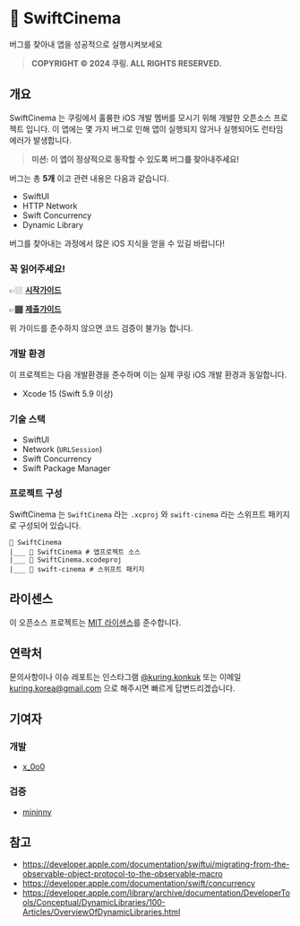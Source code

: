 #  🍿 SwiftCinema

버그를 찾아내 앱을 성공적으로 실행시켜보세요

> **COPYRIGHT © 2024 쿠링. ALL RIGHTS RESERVED.**

## 개요

SwiftCinema 는 쿠링에서 훌륭한 iOS 개발 멤버를 모시기 위해 개발한 오픈소스 프로젝트 입니다. 
이 앱에는 몇 가지 버그로 인해 앱이 실행되지 않거나 실행되어도 런타임 에러가 발생합니다.

> **미션: 이 앱이 정상적으로 동작할 수 있도록 버그를 찾아내주세요!**

버그는 총 **5개** 이고 관련 내용은 다음과 같습니다.
- SwiftUI
- HTTP Network
- Swift Concurrency
- Dynamic Library

버그를 찾아내는 과정에서 많은 iOS 지식을 얻을 수 있길 바랍니다!

### 꼭 읽어주세요!

👉🏼 [**시작가이드**](/시작가이드.md)

👉🏾 [**제출가이드**](/제출가이드.md)

위 가이드를 준수하지 않으면 코드 검증이 불가능 합니다.
 
### 개발 환경

이 프로젝트는 다음 개발환경을 준수하며 이는 실제 쿠링 iOS 개발 환경과 동일합니다.
- Xcode 15 (Swift 5.9 이상)

### 기술 스택
- SwiftUI
- Network (`URLSession`)
- Swift Concurrency
- Swift Package Manager

### 프로젝트 구성

SwiftCinema 는 `SwiftCinema` 라는 `.xcproj` 와 `swift-cinema` 라는 스위프트 패키지로 구성되어 있습니다.

```
📁 SwiftCinema
|___ 📁 SwiftCinema # 앱프로젝트 소스
|___ 📄 SwiftCinema.xcodeproj
|___ 📁 swift-cinema # 스위프트 패키지
``` 

## 라이센스
이 오픈소스 프로젝트는 [MIT 라이센스](/LICENSE.txt)를 준수합니다.

## 연락처
문의사항이나 이슈 레포트는 인스타그램 [@kuring.konkuk](https://instagram.com/kuring.konkuk) 또는 이메일 [kuring.korea@gmail.com](mailto:kuring.korea@gmail.com) 으로 해주시면 빠르게 답변드리겠습니다.

## 기여자

### 개발
- [x_0o0](https://github.com/x-0o0)

### 검증
- [mininny](https://github.com/mininny)


## 참고
- https://developer.apple.com/documentation/swiftui/migrating-from-the-observable-object-protocol-to-the-observable-macro
- https://developer.apple.com/documentation/swift/concurrency
- https://developer.apple.com/library/archive/documentation/DeveloperTools/Conceptual/DynamicLibraries/100-Articles/OverviewOfDynamicLibraries.html

